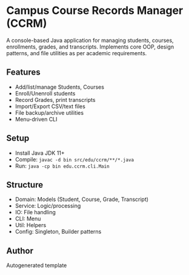 # Campus Course Records Manager (CCRM)

A console-based Java application for managing students, courses, enrollments, grades, and transcripts.
Implements core OOP, design patterns, and file utilities as per academic requirements.

## Features
- Add/list/manage Students, Courses
- Enroll/Unenroll students
- Record Grades, print transcripts
- Import/Export CSV/text files
- File backup/archive utilities
- Menu-driven CLI

## Setup
- Install Java JDK 11+
- Compile: `javac -d bin src/edu/ccrm/**/*.java`
- Run: `java -cp bin edu.ccrm.cli.Main`

## Structure
- Domain: Models (Student, Course, Grade, Transcript)
- Service: Logic/processing
- IO: File handling
- CLI: Menu
- Util: Helpers
- Config: Singleton, Builder patterns

## Author
Autogenerated template
